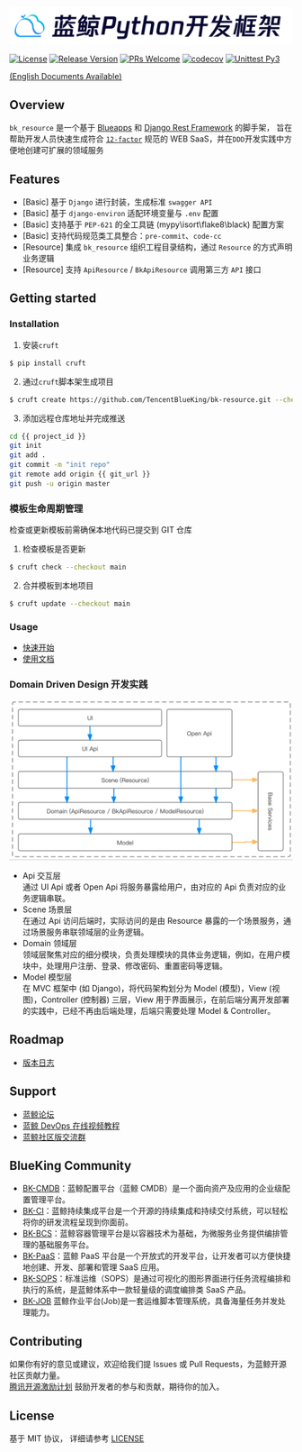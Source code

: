 ![logo.png](assests/logo.png)

[![License](https://img.shields.io/badge/license-MIT-brightgreen.svg?style=flat)](https://github.com/TencentBlueKing/bk-resource/blob/main/LICENSE.txt)
[![Release Version](https://img.shields.io/badge/release-0.4.11-brightgreen.svg)](https://github.com/TencentBlueKing/bk-resource/releases)
[![PRs Welcome](https://img.shields.io/badge/PRs-welcome-brightgreen.svg)](https://github.com/TencentBlueKing/bk-resource/pulls)
[![codecov](https://codecov.io/gh/TencentBlueKing/bk-resource/branch/main/graph/badge.svg)](https://codecov.io/gh/TencentBlueKing/bk-resource)
[![Unittest Py3](https://github.com/TencentBlueKing/bk-resource/actions/workflows/unittest.yml/badge.svg)](https://github.com/TencentBlueKing/bk-resource/actions/workflows/unittest.yml)

[(English Documents Available)](readme_en.md)

## Overview

`bk_resource` 是一个基于 [Blueapps](https://github.com/TencentBlueKing/blueapps) 和 [Django Rest Framework](https://github.com/encode/django-rest-framework) 的脚手架，
旨在帮助开发人员快速生成符合 [`12-factor`](https://12factor.net/) 规范的 WEB SaaS，并在`DDD`开发实践中方便地创建可扩展的领域服务

## Features

- [Basic] 基于 `Django` 进行封装，生成标准 `swagger API`
- [Basic] 基于 `django-environ` 适配环境变量与 `.env` 配置
- [Basic] 支持基于 `PEP-621` 的全工具链 (mypy\isort\flake8\black) 配置方案
- [Basic] 支持代码规范类工具整合：`pre-commit`、`code-cc`
- [Resource] 集成 `bk_resource` 组织工程目录结构，通过 `Resource` 的方式声明业务逻辑
- [Resource] 支持 `ApiResource` / `BkApiResource` 调用第三方 `API` 接口

## Getting started

### Installation

1. 安装`cruft`

```bash
$ pip install cruft
```

2. 通过`cruft`脚本架生成项目

```bash
$ cruft create https://github.com/TencentBlueKing/bk-resource.git --checkout main --directory template
```

3. 添加远程仓库地址并完成推送

```bash
cd {{ project_id }}
git init
git add .
git commit -m "init repo"
git remote add origin {{ git_url }}
git push -u origin master
```

### 模板生命周期管理

检查或更新模板前需确保本地代码已提交到 GIT 仓库

1. 检查模板是否更新

```bash
$ cruft check --checkout main
```

2. 合并模板到本地项目

```bash
$ cruft update --checkout main
```

### Usage

- [快速开始](template/readme.md)
- [使用文档](docs/usage.md)

### Domain Driven Design 开发实践

![ddd](assests/framework.png)

- Api 交互层   
    通过 UI Api 或者 Open Api 将服务暴露给用户，由对应的 Api 负责对应的业务逻辑串联。
- Scene 场景层   
    在通过 Api 访问后端时，实际访问的是由 Resource 暴露的一个场景服务，通过场景服务串联领域层的业务逻辑。
- Domain 领域层   
    领域层聚焦对应的细分模块，负责处理模块的具体业务逻辑，例如，在用户模块中，处理用户注册、登录、修改密码、重置密码等逻辑。
- Model 模型层   
    在 MVC 框架中 (如 Django)，将代码架构划分为 Model (模型)，View (视图)，Controller (控制器) 三层，View 用于界面展示，在前后端分离开发部署的实践中，已经不再由后端处理，后端只需要处理 Model & Controller。

## Roadmap

- [版本日志](release.md)

## Support

- [蓝鲸论坛](https://bk.tencent.com/s-mart/community)
- [蓝鲸 DevOps 在线视频教程](https://bk.tencent.com/s-mart/video/)
- [蓝鲸社区版交流群](https://jq.qq.com/?_wv=1027&k=5zk8F7G)

## BlueKing Community

- [BK-CMDB](https://github.com/Tencent/bk-cmdb)：蓝鲸配置平台（蓝鲸 CMDB）是一个面向资产及应用的企业级配置管理平台。
- [BK-CI](https://github.com/Tencent/bk-ci)：蓝鲸持续集成平台是一个开源的持续集成和持续交付系统，可以轻松将你的研发流程呈现到你面前。
- [BK-BCS](https://github.com/Tencent/bk-bcs)：蓝鲸容器管理平台是以容器技术为基础，为微服务业务提供编排管理的基础服务平台。
- [BK-PaaS](https://github.com/Tencent/bk-paas)：蓝鲸 PaaS 平台是一个开放式的开发平台，让开发者可以方便快捷地创建、开发、部署和管理 SaaS 应用。
- [BK-SOPS](https://github.com/Tencent/bk-sops)：标准运维（SOPS）是通过可视化的图形界面进行任务流程编排和执行的系统，是蓝鲸体系中一款轻量级的调度编排类 SaaS 产品。
- [BK-JOB](https://github.com/Tencent/bk-job) 蓝鲸作业平台(Job)是一套运维脚本管理系统，具备海量任务并发处理能力。

## Contributing

如果你有好的意见或建议，欢迎给我们提 Issues 或 Pull Requests，为蓝鲸开源社区贡献力量。   
[腾讯开源激励计划](https://opensource.tencent.com/contribution) 鼓励开发者的参与和贡献，期待你的加入。

## License

基于 MIT 协议， 详细请参考 [LICENSE](LICENSE.txt)
